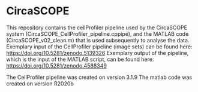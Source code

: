# CircaSCOPE

This repository contains the cellProfiler pipeline used by the CircaSCOPE system (CircaSCOPE_CellProfiler_pipeline.cppipe), and the MATLAB code (CircaSCOPE_v02_clean.m) that is used subsequently to analyse the data.
Exemplary input of the CellProfiler pipeline (image sets) can be found here: https://doi.org/10.5281/zenodo.5139326
Exemplary output of the pipeline, which is the input of the MATLAB script, can be found here: https://doi.org/10.5281/zenodo.4588349

The CellProfiler pipeline was created on version 3.1.9
The matlab code was created on version R2020b
